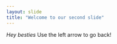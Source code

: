 ```yaml
---
layout: slide
title: "Welcome to our second slide"
---
```

_Hey besties_
Use the left arrow to go back!
